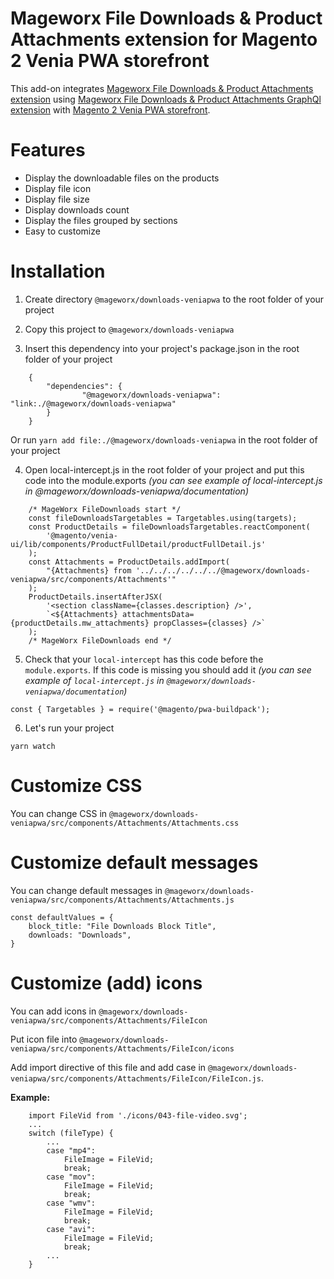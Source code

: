 # Mageworx File Downloads & Product Attachments extension for Magento 2 Venia PWA storefront

This add-on integrates [Mageworx File Downloads & Product Attachments extension](https://www.mageworx.com/magento-2-product-attachments.html) using [Mageworx File Downloads & Product Attachments GraphQl extension](https://github.com/mageworx/MageWorx_DownloadsGraphQl)  with [Magento 2 Venia PWA storefront](https://magento.github.io/pwa-studio/venia-pwa-concept/).

# Features

- Display the downloadable files on the products
- Display file icon
- Display file size
- Display downloads count
- Display the files grouped by sections
- Easy to customize

# Installation

1. Create directory `@mageworx/downloads-veniapwa` to the root folder of your project

2. Copy this project to `@mageworx/downloads-veniapwa`

3. Insert this dependency into your project's package.json in the root folder of your project
```
    {
        "dependencies": {
                "@mageworx/downloads-veniapwa": "link:./@mageworx/downloads-veniapwa"
        }
    }
```
Or run `yarn add file:./@mageworx/downloads-veniapwa` in the root folder of your project 

4. Open local-intercept.js in the root folder of your project and put this code into the module.exports _(you can see example of local-intercept.js in @mageworx/downloads-veniapwa/documentation)_

```
    /* MageWorx FileDownloads start */
    const fileDownloadsTargetables = Targetables.using(targets);
    const ProductDetails = fileDownloadsTargetables.reactComponent(
        '@magento/venia-ui/lib/components/ProductFullDetail/productFullDetail.js'
    );
    const Attachments = ProductDetails.addImport(
        "{Attachments} from '../../../../../../@mageworx/downloads-veniapwa/src/components/Attachments'"
    );
    ProductDetails.insertAfterJSX(
        '<section className={classes.description} />',
        `<${Attachments} attachmentsData={productDetails.mw_attachments} propClasses={classes} />`
    );
    /* MageWorx FileDownloads end */
```

5. Check that your `local-intercept` has this code before the `module.exports`. If this code is missing you should add it _(you can see example of `local-intercept.js` in `@mageworx/downloads-veniapwa/documentation`)_

`const { Targetables } = require('@magento/pwa-buildpack');`

6. Let's run your project

`yarn watch`

# Customize CSS

You can change CSS in `@mageworx/downloads-veniapwa/src/components/Attachments/Attachments.css`

# Customize default messages

You can change default messages in `@mageworx/downloads-veniapwa/src/components/Attachments/Attachments.js`

```
const defaultValues = {
    block_title: "File Downloads Block Title",
    downloads: "Downloads",
}
```

# Customize (add) icons

You can add icons in `@mageworx/downloads-veniapwa/src/components/Attachments/FileIcon`

Put icon file into `@mageworx/downloads-veniapwa/src/components/Attachments/FileIcon/icons`

Add import directive of this file and add case in `@mageworx/downloads-veniapwa/src/components/Attachments/FileIcon/FileIcon.js`.

**Example:**

```
    import FileVid from './icons/043-file-video.svg';
    ...
    switch (fileType) {
        ...
        case "mp4":
            FileImage = FileVid;
            break;
        case "mov":
            FileImage = FileVid;
            break;
        case "wmv":
            FileImage = FileVid;
            break;
        case "avi":
            FileImage = FileVid;
            break;
        ...
    }
```